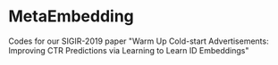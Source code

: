 # MetaEmbedding
Codes for our SIGIR-2019 paper "Warm Up Cold-start Advertisements: Improving CTR Predictions via Learning to Learn ID Embeddings"
